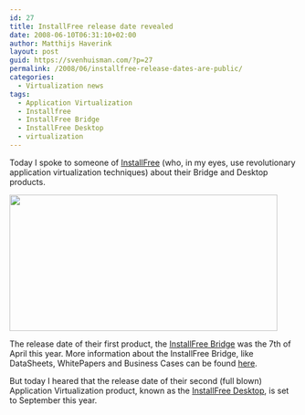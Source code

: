 ```yaml
---
id: 27
title: InstallFree release date revealed
date: 2008-06-10T06:31:10+02:00
author: Matthijs Haverink
layout: post
guid: https://svenhuisman.com/?p=27
permalink: /2008/06/installfree-release-dates-are-public/
categories:
  - Virtualization news
tags:
  - Application Virtualization
  - Installfree
  - InstallFree Bridge
  - InstallFree Desktop
  - virtualization
---
```

Today I spoke to someone of <a title="InstallFree Website" href="http://www.installfree.com/" target="_blank">InstallFree</a> (who, in my eyes, use revolutionary application virtualization techniques) about their Bridge and Desktop products.

<img src="http://www.virtualfuture.info/wp-content/uploads/2008/06/installfree_technology_pack_once.jpg" alt="" width="469" height="239" /> 

The release date of their first product, the <a title="InstallFree Bridge Product Info" href="http://www.installfree.com/pageload.aspx?page=products_bridge.html" target="_blank">InstallFree Bridge</a> was the 7th of April this year. More information about the InstallFree Bridge, like DataSheets, WhitePapers and Business Cases can be found <a title="InstallFree Resources" href="http://www.installfree.com/resources.aspx" target="_blank">here</a>.

But today I heared that the release date of their second (full blown) Application Virtualization product, known as the <a title="InstallFree Desktop Product Info" href="http://www.installfree.com/pageload.aspx?page=products_desktop.html" target="_blank">InstallFree Desktop</a>, is set to September this year.